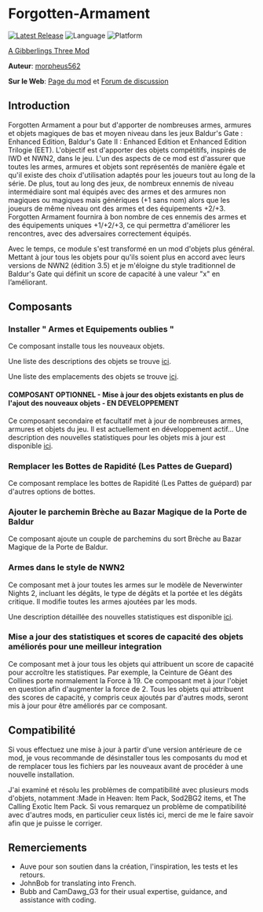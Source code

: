 # Forgotten-Armament

[![Latest Release](https://img.shields.io/github/v/release/gibberlings3/Forgotten-Armament?include_prereleases)](https://github.com/Gibberlings3/Forgotten-Armament/releases/latest)
![Language](https://img.shields.io/static/v1?label=language&message=english&color=informational)
![Platform](https://img.shields.io/static/v1?label=platform&message=windows%20%7C%20macos%20%7C%20linux&color=informational)

[A Gibberlings Three Mod](https://www.gibberlings3.net/)

**Auteur**: [morpheus562](https://www.gibberlings3.net/profile/11591-morpheus562/)

**Sur le Web**: [Page du mod](https://www.gibberlings3.net/mods/items/forgotten_armament/) et [Forum de discussion](https://www.gibberlings3.net/forums/topic/33923-forgotten-armament-beta/)

## Introduction

Forgotten Armament a pour but d'apporter de nombreuses armes, armures et objets magiques de bas et moyen niveau dans les jeux Baldur's Gate : Enhanced Edition, Baldur's Gate II : Enhanced Edition et Enhanced Edition Trilogie (EET). L'objectif est d'apporter des objets compétitifs, inspirés de IWD et NWN2, dans le jeu. L'un des aspects de ce mod est d'assurer que toutes les armes, armures et objets sont représentés de manière égale et qu'il existe des choix d'utilisation adaptés pour les joueurs tout au long de la série. De plus, tout au long des jeux, de nombreux ennemis de niveau intermédiaire sont mal équipés avec des armes et des armures non magiques ou magiques mais génériques (+1 sans nom) alors que les joueurs de même niveau ont des armes et des équipements +2/+3. Forgotten Armament fournira à bon nombre de ces ennemis des armes et des équipements uniques +1/+2/+3, ce qui permettra d'améliorer les rencontres, avec des adversaires correctement équipés.   

Avec le temps, ce module s'est transformé en un mod d'objets plus général. Mettant à jour tous les objets pour qu'ils soient plus en accord avec leurs versions de NWN2 (édition 3.5) et je m'éloigne du style traditionnel de Baldur's Gate qui définit un score de capacité à une valeur "x" en l’améliorant.

## Composants

### Installer " Armes et Equipements oublies "

Ce composant installe tous les nouveaux objets. 

Une liste des descriptions des objets se trouve [ici](https://github.com/Gibberlings3/Forgotten-Armament/blob/main/ITEM-DESCRIPTIONS.md).

Une liste des emplacements des objets se trouve [ici](https://github.com/Gibberlings3/Forgotten-Armament/blob/main/ITEM-LOCATIONS.md).

#### COMPOSANT OPTIONNEL - Mise à jour des objets existants en plus de l'ajout des nouveaux objets - EN DEVELOPPEMENT

Ce composant secondaire et facultatif met à jour de nombreuses armes, armures et objets du jeu. Il est actuellement en développement actif...
Une description des nouvelles statistiques pour les objets mis à jour est disponible [ici](https://github.com/Gibberlings3/Forgotten-Armament/blob/main/UPDATED-ITEM-DESCRIPTIONS.md).

### Remplacer les Bottes de Rapidité (Les Pattes de Guepard)

Ce composant remplace les bottes de Rapidité (Les Pattes de guépard) par d'autres options de bottes.

### Ajouter le parchemin Brèche au Bazar Magique de la Porte de Baldur

Ce composant ajoute un couple de parchemins du sort Brèche au Bazar Magique de la Porte de Baldur.

### Armes dans le style de NWN2

Ce composant met à jour toutes les armes sur le modèle de Neverwinter Nights 2, incluant les dégâts, le type de dégâts et la portée et les dégâts critique. Il modifie toutes les armes ajoutées par les mods.

Une description détaillée des nouvelles statistiques est disponible [ici](https://github.com/Gibberlings3/Forgotten-Armament/blob/main/NWN2_STYLE_WEAPONS.md).

### Mise a jour des statistiques et scores de capacité des objets améliorés pour une meilleur integration

Ce composant met à jour tous les objets qui attribuent un score de capacité pour accroître les statistiques. Par exemple, la Ceinture de Géant des Collines porte normalement la Force à 19. Ce composant met à jour l'objet en question afin d'augmenter la force de 2. Tous les objets qui attribuent des scores de capacité, y compris ceux ajoutés par d'autres mods, seront mis à jour pour être améliorés par ce composant.

## Compatibilité

Si vous effectuez une mise à jour à partir d'une version antérieure de ce mod, je vous recommande de désinstaller tous les composants du mod et de remplacer tous les fichiers par les nouveaux avant de procéder à une nouvelle installation.

J'ai examiné et résolu les problèmes de compatibilité avec plusieurs mods d'objets, notamment :Made in Heaven: Item Pack, Sod2BG2 items, et The Calling Exotic Item Pack. Si vous remarquez un problème de compatibilité avec d'autres mods, en particulier ceux listés ici, merci de me le faire savoir afin que je puisse le corriger.

## Remerciements

- Auve pour son soutien dans la création, l'inspiration, les tests et les retours.
- JohnBob for translating into French.
- Bubb and CamDawg_G3 for their usual expertise, guidance, and assistance with coding.